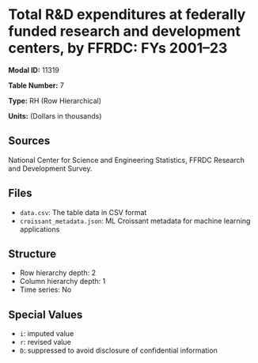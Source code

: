 # Total R&D expenditures at federally funded research and development centers, by FFRDC: FYs 2001–23

**Modal ID:** 11319

**Table Number:** 7

**Type:** RH (Row Hierarchical)

**Units:** (Dollars in thousands)

## Sources

National Center for Science and Engineering Statistics, FFRDC Research and Development Survey.

## Files

- `data.csv`: The table data in CSV format
- `croissant_metadata.json`: ML Croissant metadata for machine learning applications

## Structure

- Row hierarchy depth: 2
- Column hierarchy depth: 1
- Time series: No

## Special Values

- `i`: imputed value
- `r`: revised value
- `D`: suppressed to avoid disclosure of confidential information
